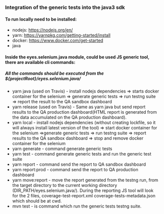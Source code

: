 ### Integration of the generic tests into the java3 sdk
#### To run locally need to be installed:
 - nodejs: https://nodejs.org/en/
 - yarn: https://yarnpkg.com/getting-started/install
 - docker: https://www.docker.com/get-started
 - java
 
#### Inside the eyes.selenium.java module, could be used JS generic tool, there are available cli commands:
##### All the commands should be executed from the ${projectRoot}/eyes.selenium.java/
 - yarn java (used on Travis) - install nodejs dependencies => starts docker container for the selenium => generate generic tests => run testng suite => report the result to the QA sandbox dashboard
 - yarn release (used on Travis) - Same as yarn java but send report results to the QA production dashboard(HTML report is generated from the data accumulated on the QA production dashboard).
 - yarn local - install nodejs dependencies (without creating lockfile, so it will always install latest version of the tool) => start docker container for the selenium =>generate generic tests => run testng suite => report results to the QA sandbox dashboard => stop and remove docker container for the selenium
 - yarn generate - command generate generic tests
 - yarn test - command generate generic tests and run the generic test suite
 - yarn report - command send the report to QA sandbox dashboard
 - yarn report:prod - command send the report to QA production dashboard
 - yarn move:report - move the report generated from the testng run, from the target directory to the current working directory (DIR_PATH/eyes.selenium.java/). During the reporting JS tool will look for the 2 files, coverage-test-report.xml
coverage-tests-metadata.json which should be at cwd.
 - mvn test - is command which run the generic tests testng suite. 

